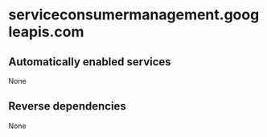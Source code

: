 # serviceconsumermanagement.googleapis.com

## Automatically enabled services

None

## Reverse dependencies

None

